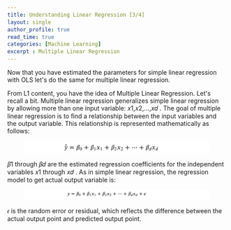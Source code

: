 ```yaml
---
title: Understanding Linear Regression [3/4]
layout: single
author_profile: true
read_time: true
categories: [Machine Learning]
excerpt : Multiple Linear Regression
---
```

 
Now that you have estimated the parameters for simple linear regression with OLS let's do the same for multiple linear regression.

From L1 content, you have the idea of Multiple Linear Regression. Let's recall a bit. Multiple linear regression generalizes simple linear regression by allowing more than one input variable: 𝑥1,𝑥2,…,𝑥𝑑 . The goal of multiple linear regression is to find a relationship between the input variables and the output variable. This relationship is represented mathematically as follows:

<figure>
	<img src="/images/8_1.png">
	<figcaption></figcaption>
</figure>

𝛽1 through 𝛽𝑑 are the estimated regression coefficients for the independent variables  𝑥1  through  𝑥𝑑 . As in simple linear regression, the regression model to get actual output variable is:

<figure>
	<img src="/images/8_2.png">
	<figcaption></figcaption>
</figure>

𝜖 is the random error or residual, which reflects the difference between the actual output point and predicted output point.




